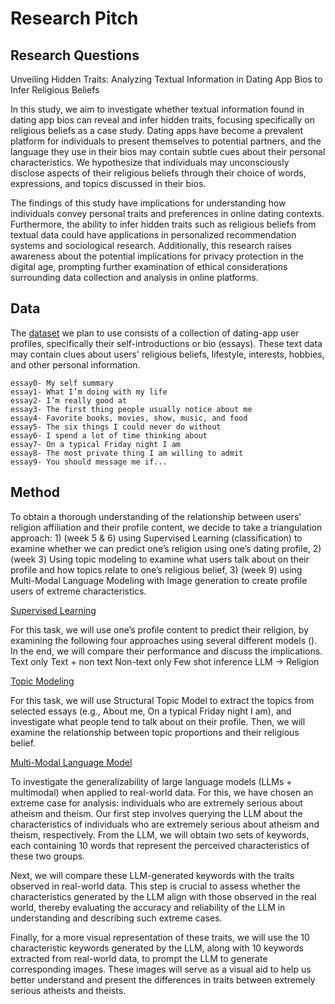 # Research Pitch

## Research Questions

Unveiling Hidden Traits: Analyzing Textual Information in Dating App Bios to Infer Religious Beliefs

In this study, we aim to investigate whether textual information found in dating app bios can reveal and infer hidden traits, focusing specifically on religious beliefs as a case study. Dating apps have become a prevalent platform for individuals to present themselves to potential partners, and the language they use in their bios may contain subtle cues about their personal characteristics. We hypothesize that individuals may unconsciously disclose aspects of their religious beliefs through their choice of words, expressions, and topics discussed in their bios.

The findings of this study have implications for understanding how individuals convey personal traits and preferences in online dating contexts. Furthermore, the ability to infer hidden traits such as religious beliefs from textual data could have applications in personalized recommendation systems and sociological research. Additionally, this research raises awareness about the potential implications for privacy protection in the digital age, prompting further examination of ethical considerations surrounding data collection and analysis in online platforms.

## Data 

The [dataset](https://www.kaggle.com/datasets/andrewmvd/okcupid-profiles/data) we plan to use consists of a collection of dating-app user profiles, specifically their self-introductions or bio (essays). These text data may contain clues about users' religious beliefs, lifestyle, interests, hobbies, and other personal information.

```
essay0- My self summary
essay1- What I’m doing with my life
essay2- I’m really good at
essay3- The first thing people usually notice about me
essay4- Favorite books, movies, show, music, and food
essay5- The six things I could never do without
essay6- I spend a lot of time thinking about
essay7- On a typical Friday night I am
essay8- The most private thing I am willing to admit
essay9- You should message me if...
```


## Method 

To obtain a thorough understanding of the relationship between users’ religion affiliation and their profile content, we decide to take a triangulation approach: 1) (week 5 & 6) using Supervised Learning (classification) to examine whether we can predict one’s religion using one’s dating profile, 2) (week 3) Using topic modeling to examine what users talk about on their profile and how topics relate to one’s religious belief, 3) (week 9) using Multi-Modal Language Modeling with Image generation to create profile users of extreme characteristics. 

<ins>Supervised Learning</ins>

For this task, we will use one’s profile content to predict their religion, by examining the following four approaches using several different models (). In the end, we will compare their performance and discuss the implications. 
Text only 
Text + non text 
Non-text only 
Few shot inference LLM -> Religion 

<ins>Topic Modeling </ins>

For this task, we will use Structural Topic Model to extract the topics from selected essays (e.g., About me, On a typical Friday night I am), and investigate what people tend to talk about on their profile. Then, we will examine the relationship between topic proportions and their religious belief. 

<ins>Multi-Modal Language Model</ins>

To investigate the generalizability of large language models (LLMs + multimodal) when applied to real-world data. For this, we have chosen an extreme case for analysis: individuals who are extremely serious about atheism and theism. Our first step involves querying the LLM about the characteristics of individuals who are extremely serious about atheism and theism, respectively. From the LLM, we will obtain two sets of keywords, each containing 10 words that represent the perceived characteristics of these two groups.

Next, we will compare these LLM-generated keywords with the traits observed in real-world data. This step is crucial to assess whether the characteristics generated by the LLM align with those observed in the real world, thereby evaluating the accuracy and reliability of the LLM in understanding and describing such extreme cases.

Finally, for a more visual representation of these traits, we will use the 10 characteristic keywords generated by the LLM, along with 10 keywords extracted from real-world data, to prompt the LLM to generate corresponding images. These images will serve as a visual aid to help us better understand and present the differences in traits between extremely serious atheists and theists. 
